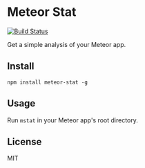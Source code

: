 # Meteor Stat

[![Build Status](https://travis-ci.org/sungwoncho/meteor-stat.svg?branch=master)](https://travis-ci.org/sungwoncho/meteor-stat)

Get a simple analysis of your Meteor app.

## Install

    npm install meteor-stat -g

## Usage

Run `mstat` in your Meteor app's root directory.

## License

MIT
